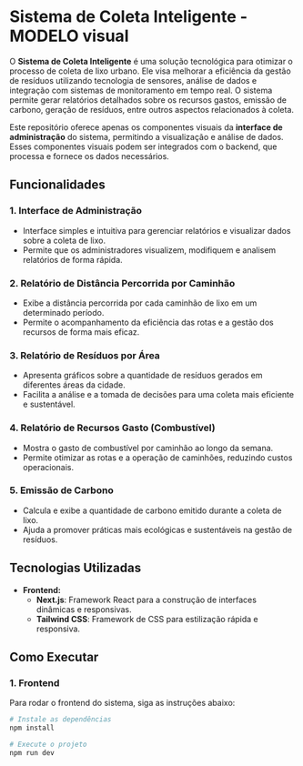 # Sistema de Coleta Inteligente - MODELO visual

O **Sistema de Coleta Inteligente** é uma solução tecnológica para otimizar o processo de coleta de lixo urbano. Ele visa melhorar a eficiência da gestão de resíduos utilizando tecnologia de sensores, análise de dados e integração com sistemas de monitoramento em tempo real. O sistema permite gerar relatórios detalhados sobre os recursos gastos, emissão de carbono, geração de resíduos, entre outros aspectos relacionados à coleta.

Este repositório oferece apenas os componentes visuais da **interface de administração** do sistema, permitindo a visualização e análise de dados. Esses componentes visuais podem ser integrados com o backend, que processa e fornece os dados necessários.

## Funcionalidades

### 1. **Interface de Administração**
   - Interface simples e intuitiva para gerenciar relatórios e visualizar dados sobre a coleta de lixo.
   - Permite que os administradores visualizem, modifiquem e analisem relatórios de forma rápida.

### 2. **Relatório de Distância Percorrida por Caminhão**
   - Exibe a distância percorrida por cada caminhão de lixo em um determinado período.
   - Permite o acompanhamento da eficiência das rotas e a gestão dos recursos de forma mais eficaz.

### 3. **Relatório de Resíduos por Área**
   - Apresenta gráficos sobre a quantidade de resíduos gerados em diferentes áreas da cidade.
   - Facilita a análise e a tomada de decisões para uma coleta mais eficiente e sustentável.

### 4. **Relatório de Recursos Gasto (Combustível)**
   - Mostra o gasto de combustível por caminhão ao longo da semana.
   - Permite otimizar as rotas e a operação de caminhões, reduzindo custos operacionais.

### 5. **Emissão de Carbono**
   - Calcula e exibe a quantidade de carbono emitido durante a coleta de lixo.
   - Ajuda a promover práticas mais ecológicas e sustentáveis na gestão de resíduos.

## Tecnologias Utilizadas

- **Frontend:**
  - **Next.js**: Framework React para a construção de interfaces dinâmicas e responsivas.
  - **Tailwind CSS**: Framework de CSS para estilização rápida e responsiva.

## Como Executar

### 1. **Frontend**
Para rodar o frontend do sistema, siga as instruções abaixo:

```bash
# Instale as dependências
npm install

# Execute o projeto
npm run dev

